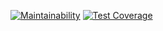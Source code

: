 [![Maintainability](https://api.codeclimate.com/v1/badges/efc34f7edb11ad6985ca/maintainability)](https://codeclimate.com/github/s-fomenko/frontend-project-lvl1/maintainability)
[![Test Coverage](https://api.codeclimate.com/v1/badges/efc34f7edb11ad6985ca/test_coverage)](https://codeclimate.com/github/s-fomenko/frontend-project-lvl1/test_coverage)
